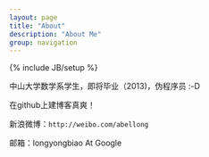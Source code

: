 ```yaml
---
layout: page
title: "About"
description: "About Me"
group: navigation
---
```

{% include JB/setup %}

中山大学数学系学生，即将毕业（2013)，伪程序员 :-D

在github上建博客真爽！

新浪微博：`http://weibo.com/abellong`

邮箱：longyongbiao At Google
